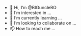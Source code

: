 - 👋 Hi, I’m @BIGuncleBO
- 👀 I’m interested in ...
- 🌱 I’m currently learning ...
- 💞️ I’m looking to collaborate on ...
- 📫 How to reach me ...

<!---
BIGuncleBO/BIGuncleBO is a ✨ special ✨ repository because its `README.md` (this file) appears on your GitHub profile.
You can click the Preview link to take a look at your changes.
--->
